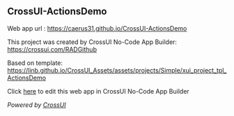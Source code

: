 ## CrossUI-ActionsDemo
Web app url : https://caerus31.github.io/CrossUI-ActionsDemo

This project was created by CrossUI No-Code App Builder: https://crossui.com/RADGithub

Based on template: https://linb.github.io/CrossUI_Assets/assets/projects/Simple/xui_project_tpl_ActionsDemo

Click [here](https://crossui.com/RADGithub/#!from=github&owner=caerus31&repo=CrossUI-ActionsDemo) to edit this web app in CrossUI No-Code App Builder

<i>Powered by [CrossUI](https://crossui.com)</i>
